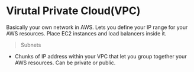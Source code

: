 # Virutal Private Cloud(VPC)
Basically your own network in AWS. Lets you define your IP range for your AWS resources. Place EC2 instances and load balancers inside it.

> Subnets
- Chunks of IP address within your VPC that let you group together your AWS resources. Can be private or public.
